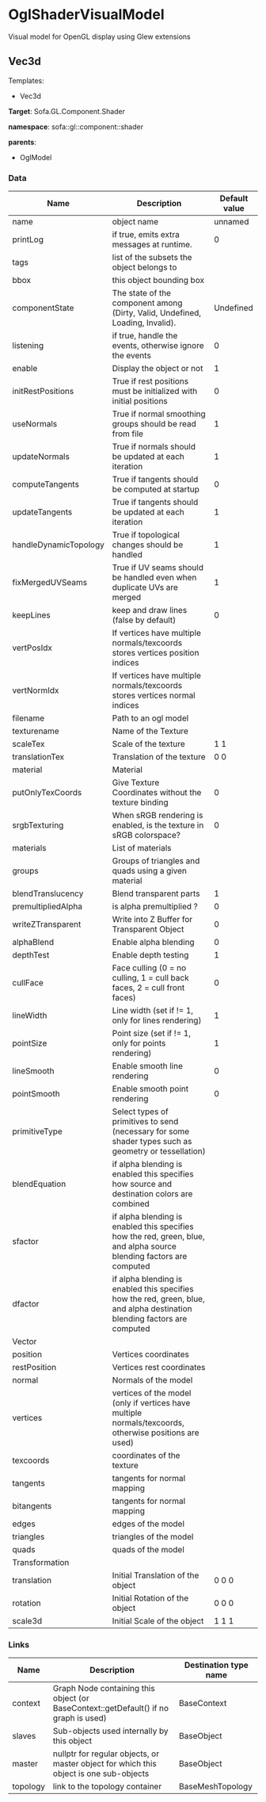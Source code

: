 <!-- generate_doc -->
# OglShaderVisualModel

Visual model for OpenGL display using Glew extensions


## Vec3d

Templates:

- Vec3d

__Target__: Sofa.GL.Component.Shader

__namespace__: sofa::gl::component::shader

__parents__:

- OglModel

### Data

<table>
    <thead>
        <tr>
            <th>Name</th>
            <th>Description</th>
            <th>Default value</th>
        </tr>
    </thead>
    <tbody>
	<tr>
		<td>name</td>
		<td>
object name
		</td>
		<td>unnamed</td>
	</tr>
	<tr>
		<td>printLog</td>
		<td>
if true, emits extra messages at runtime.
		</td>
		<td>0</td>
	</tr>
	<tr>
		<td>tags</td>
		<td>
list of the subsets the object belongs to
		</td>
		<td></td>
	</tr>
	<tr>
		<td>bbox</td>
		<td>
this object bounding box
		</td>
		<td></td>
	</tr>
	<tr>
		<td>componentState</td>
		<td>
The state of the component among (Dirty, Valid, Undefined, Loading, Invalid).
		</td>
		<td>Undefined</td>
	</tr>
	<tr>
		<td>listening</td>
		<td>
if true, handle the events, otherwise ignore the events
		</td>
		<td>0</td>
	</tr>
	<tr>
		<td>enable</td>
		<td>
Display the object or not
		</td>
		<td>1</td>
	</tr>
	<tr>
		<td>initRestPositions</td>
		<td>
True if rest positions must be initialized with initial positions
		</td>
		<td>0</td>
	</tr>
	<tr>
		<td>useNormals</td>
		<td>
True if normal smoothing groups should be read from file
		</td>
		<td>1</td>
	</tr>
	<tr>
		<td>updateNormals</td>
		<td>
True if normals should be updated at each iteration
		</td>
		<td>1</td>
	</tr>
	<tr>
		<td>computeTangents</td>
		<td>
True if tangents should be computed at startup
		</td>
		<td>0</td>
	</tr>
	<tr>
		<td>updateTangents</td>
		<td>
True if tangents should be updated at each iteration
		</td>
		<td>1</td>
	</tr>
	<tr>
		<td>handleDynamicTopology</td>
		<td>
True if topological changes should be handled
		</td>
		<td>1</td>
	</tr>
	<tr>
		<td>fixMergedUVSeams</td>
		<td>
True if UV seams should be handled even when duplicate UVs are merged
		</td>
		<td>1</td>
	</tr>
	<tr>
		<td>keepLines</td>
		<td>
keep and draw lines (false by default)
		</td>
		<td>0</td>
	</tr>
	<tr>
		<td>vertPosIdx</td>
		<td>
If vertices have multiple normals/texcoords stores vertices position indices
		</td>
		<td></td>
	</tr>
	<tr>
		<td>vertNormIdx</td>
		<td>
If vertices have multiple normals/texcoords stores vertices normal indices
		</td>
		<td></td>
	</tr>
	<tr>
		<td>filename</td>
		<td>
 Path to an ogl model
		</td>
		<td></td>
	</tr>
	<tr>
		<td>texturename</td>
		<td>
Name of the Texture
		</td>
		<td></td>
	</tr>
	<tr>
		<td>scaleTex</td>
		<td>
Scale of the texture
		</td>
		<td>1 1</td>
	</tr>
	<tr>
		<td>translationTex</td>
		<td>
Translation of the texture
		</td>
		<td>0 0</td>
	</tr>
	<tr>
		<td>material</td>
		<td>
Material
		</td>
		<td></td>
	</tr>
	<tr>
		<td>putOnlyTexCoords</td>
		<td>
Give Texture Coordinates without the texture binding
		</td>
		<td>0</td>
	</tr>
	<tr>
		<td>srgbTexturing</td>
		<td>
When sRGB rendering is enabled, is the texture in sRGB colorspace?
		</td>
		<td>0</td>
	</tr>
	<tr>
		<td>materials</td>
		<td>
List of materials
		</td>
		<td></td>
	</tr>
	<tr>
		<td>groups</td>
		<td>
Groups of triangles and quads using a given material
		</td>
		<td></td>
	</tr>
	<tr>
		<td>blendTranslucency</td>
		<td>
Blend transparent parts
		</td>
		<td>1</td>
	</tr>
	<tr>
		<td>premultipliedAlpha</td>
		<td>
is alpha premultiplied ?
		</td>
		<td>0</td>
	</tr>
	<tr>
		<td>writeZTransparent</td>
		<td>
Write into Z Buffer for Transparent Object
		</td>
		<td>0</td>
	</tr>
	<tr>
		<td>alphaBlend</td>
		<td>
Enable alpha blending
		</td>
		<td>0</td>
	</tr>
	<tr>
		<td>depthTest</td>
		<td>
Enable depth testing
		</td>
		<td>1</td>
	</tr>
	<tr>
		<td>cullFace</td>
		<td>
Face culling (0 = no culling, 1 = cull back faces, 2 = cull front faces)
		</td>
		<td>0</td>
	</tr>
	<tr>
		<td>lineWidth</td>
		<td>
Line width (set if != 1, only for lines rendering)
		</td>
		<td>1</td>
	</tr>
	<tr>
		<td>pointSize</td>
		<td>
Point size (set if != 1, only for points rendering)
		</td>
		<td>1</td>
	</tr>
	<tr>
		<td>lineSmooth</td>
		<td>
Enable smooth line rendering
		</td>
		<td>0</td>
	</tr>
	<tr>
		<td>pointSmooth</td>
		<td>
Enable smooth point rendering
		</td>
		<td>0</td>
	</tr>
	<tr>
		<td>primitiveType</td>
		<td>
Select types of primitives to send (necessary for some shader types such as geometry or tessellation)
		</td>
		<td></td>
	</tr>
	<tr>
		<td>blendEquation</td>
		<td>
if alpha blending is enabled this specifies how source and destination colors are combined
		</td>
		<td></td>
	</tr>
	<tr>
		<td>sfactor</td>
		<td>
if alpha blending is enabled this specifies how the red, green, blue, and alpha source blending factors are computed
		</td>
		<td></td>
	</tr>
	<tr>
		<td>dfactor</td>
		<td>
if alpha blending is enabled this specifies how the red, green, blue, and alpha destination blending factors are computed
		</td>
		<td></td>
	</tr>
	<tr>
		<td colspan="3">Vector</td>
	</tr>
	<tr>
		<td>position</td>
		<td>
Vertices coordinates
		</td>
		<td></td>
	</tr>
	<tr>
		<td>restPosition</td>
		<td>
Vertices rest coordinates
		</td>
		<td></td>
	</tr>
	<tr>
		<td>normal</td>
		<td>
Normals of the model
		</td>
		<td></td>
	</tr>
	<tr>
		<td>vertices</td>
		<td>
vertices of the model (only if vertices have multiple normals/texcoords, otherwise positions are used)
		</td>
		<td></td>
	</tr>
	<tr>
		<td>texcoords</td>
		<td>
coordinates of the texture
		</td>
		<td></td>
	</tr>
	<tr>
		<td>tangents</td>
		<td>
tangents for normal mapping
		</td>
		<td></td>
	</tr>
	<tr>
		<td>bitangents</td>
		<td>
tangents for normal mapping
		</td>
		<td></td>
	</tr>
	<tr>
		<td>edges</td>
		<td>
edges of the model
		</td>
		<td></td>
	</tr>
	<tr>
		<td>triangles</td>
		<td>
triangles of the model
		</td>
		<td></td>
	</tr>
	<tr>
		<td>quads</td>
		<td>
quads of the model
		</td>
		<td></td>
	</tr>
	<tr>
		<td colspan="3">Transformation</td>
	</tr>
	<tr>
		<td>translation</td>
		<td>
Initial Translation of the object
		</td>
		<td>0 0 0</td>
	</tr>
	<tr>
		<td>rotation</td>
		<td>
Initial Rotation of the object
		</td>
		<td>0 0 0</td>
	</tr>
	<tr>
		<td>scale3d</td>
		<td>
Initial Scale of the object
		</td>
		<td>1 1 1</td>
	</tr>

</tbody>
</table>

### Links


| Name | Description | Destination type name |
| ---- | ----------- | --------------------- |
|context|Graph Node containing this object (or BaseContext::getDefault() if no graph is used)|BaseContext|
|slaves|Sub-objects used internally by this object|BaseObject|
|master|nullptr for regular objects, or master object for which this object is one sub-objects|BaseObject|
|topology|link to the topology container|BaseMeshTopology|

